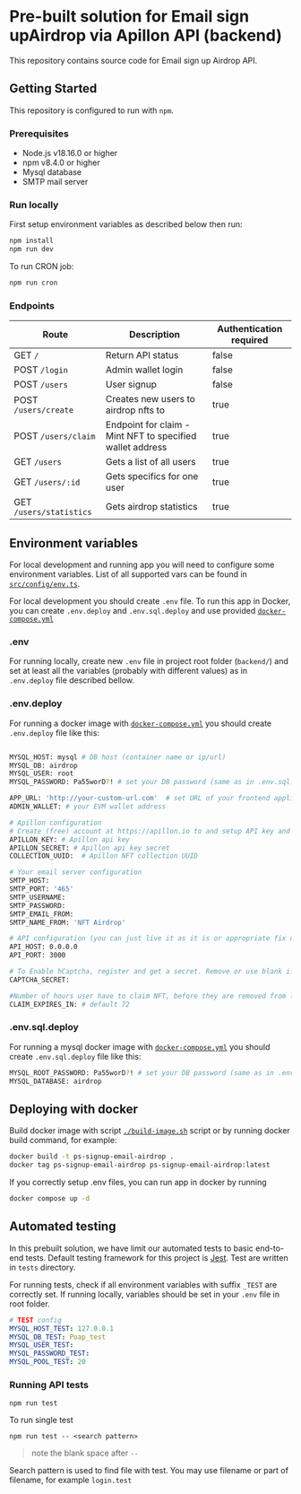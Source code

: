 # Pre-built solution for Email sign upAirdrop via Apillon API (backend)

This repository contains source code for Email sign up Airdrop API.

## Getting Started

This repository is configured to run with `npm`.

### Prerequisites

- Node.js v18.16.0 or higher
- npm v8.4.0 or higher
- Mysql database
- SMTP mail server

### Run locally

First setup environment variables as described below then run:

```sh
npm install
npm run dev
```

To run CRON job:

```sh
npm run cron
```

### Endpoints

| Route                   | Description                                               | Authentication required |
| ----------------------- | --------------------------------------------------------- | ----------------------- |
| GET `/`                 | Return API status                                         | false                   |
| POST `/login`           | Admin wallet login                                        | false                   |
| POST `/users`           | User signup                                               | false                   |
| POST `/users/create`    | Creates new users to airdrop nfts to                      | true                    |
| POST `/users/claim`     | Endpoint for claim - Mint NFT to specified wallet address | true                    |
| GET `/users`            | Gets a list of all users                                  | true                    |
| GET `/users/:id`        | Gets specifics for one user                               | true                    |
| GET `/users/statistics` | Gets airdrop statistics                                   | true                    |

## Environment variables

For local development and running app you will need to configure some environment variables. List of all supported vars can be found in [`src/config/env.ts`](/src/config/env.ts).

For local development you should create `.env` file. To run this app in Docker, you can create `.env.deploy` and `.env.sql.deploy` and use provided [`docker-compose.yml`](/docker-compose.yml)

### .env

For running locally, create new `.env` file in project root folder (`backend/`) and set at least all the variables (probably with different values) as in `.env.deploy` file described bellow.

### .env.deploy

For running a docker image with [`docker-compose.yml`](/docker-compose.yml) you should create `.env.deploy` file like this:

```sh

MYSQL_HOST: mysql # DB host (container name or ip/url)
MYSQL_DB: airdrop
MYSQL_USER: root
MYSQL_PASSWORD: Pa55worD?! # set your DB password (same as in .env.sql.deploy)

APP_URL: 'http://your-custom-url.com'  # set URL of your frontend application
ADMIN_WALLET: # your EVM wallet address

# Apillon configuration
# Create (free) account at https://apillon.io to and setup API key and NFT collection
APILLON_KEY: # Apillon api key
APILLON_SECRET: # Apillon api key secret
COLLECTION_UUID:  # Apillon NFT collection UUID

# Your email server configuration
SMTP_HOST:
SMTP_PORT: '465'
SMTP_USERNAME:
SMTP_PASSWORD:
SMTP_EMAIL_FROM:
SMTP_NAME_FROM: 'NFT Airdrop'

# API configuration (you can just live it as it is or appropriate fix dockerfile and compose)
API_HOST: 0.0.0.0
API_PORT: 3000

# To Enable hCaptcha, register and get a secret. Remove or use blank if you don't need it.
CAPTCHA_SECRET:

#Number of hours user have to claim NFT, before they are removed from line and become un eligible to claim
CLAIM_EXPIRES_IN: # default 72
```

### .env.sql.deploy

For running a mysql docker image with [`docker-compose.yml`](/docker-compose.yml) you should create `.env.sql.deploy` file like this:

```sh
MYSQL_ROOT_PASSWORD: Pa55worD?! # set your DB password (same as in .env.deploy)
MYSQL_DATABASE: airdrop

```

## Deploying with docker

Build docker image with script [`./build-image.sh`](/build-image.sh) script or by running docker build command, for example:

```sh
docker build -t ps-signup-email-airdrop .
docker tag ps-signup-email-airdrop ps-signup-email-airdrop:latest
```

If you correctly setup .env files, you can run app in docker by running

```sh
docker compose up -d
```

## Automated testing

In this prebuilt solution, we have limit our automated tests to basic end-to-end tests. Default testing framework for this project is [Jest](https://jestjs.io/docs/en/getting-started). Test are written in `tests` directory.

For running tests, check if all environment variables with suffix `_TEST` are correctly set. If running locally, variables should be set in your `.env` file in root folder.

```yml
# TEST config
MYSQL_HOST_TEST: 127.0.0.1
MYSQL_DB_TEST: Poap_test
MYSQL_USER_TEST:
MYSQL_PASSWORD_TEST:
MYSQL_POOL_TEST: 20
```

### Running API tests

```ssh
npm run test
```

To run single test

```ssh
npm run test -- <search pattern>
```

> note the blank space after `--`

Search pattern is used to find file with test. You may use filename or part of filename, for example `login.test`
